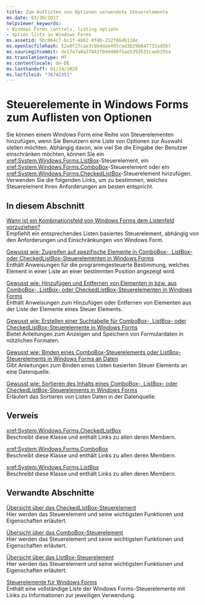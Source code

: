 ```yaml
---
title: Zum Auflisten von Optionen verwendete Steuerelemente
ms.date: 03/30/2017
helpviewer_keywords:
- Windows Forms controls, listing options
- option lists in Windows Forms
ms.assetid: 5bc064c7-bc1f-4b62-8f4b-252f864b118e
ms.openlocfilehash: 52e8f2fcae3cbb4dae495cad3b29b647732ad5b7
ms.sourcegitcommit: de17a7a0a37042f0d4406f5ae5393531caeb25ba
ms.translationtype: MT
ms.contentlocale: de-DE
ms.lasthandoff: 01/24/2020
ms.locfileid: "76742351"
---
```

# <a name="windows-forms-controls-used-to-list-options"></a>Steuerelemente in Windows Forms zum Auflisten von Optionen
Sie können einem Windows Form eine Reihe von Steuerelementen hinzufügen, wenn Sie Benutzern eine Liste von Optionen zur Auswahl stellen möchten. Abhängig davon, wie viel Sie die Eingabe der Benutzer einschränken möchten, können Sie ein <xref:System.Windows.Forms.ListBox>-Steuerelement, ein <xref:System.Windows.Forms.ComboBox>-Steuerelement oder ein <xref:System.Windows.Forms.CheckedListBox>-Steuerelement hinzufügen. Verwenden Sie die folgenden Links, um zu bestimmen, welches Steuerelement Ihren Anforderungen am besten entspricht.  
  
## <a name="in-this-section"></a>In diesem Abschnitt  
 [Wann ist ein Kombinationsfeld von Windows Forms dem Listenfeld vorzuziehen?](when-to-use-a-windows-forms-combobox-instead-of-a-listbox.md)  
 Empfiehlt ein entsprechendes Listen basiertes Steuerelement, abhängig von den Anforderungen und Einschränkungen von Windows Form.  
  
 [Gewusst wie: Zugreifen auf spezifische Elemente in ComboBox-, ListBox- oder CheckedListBox-Steuerelementen in Windows Forms](access-specific-items-in-a-wf-combobox-listbox-or-checkedlistbox.md)  
 Enthält Anweisungen für die programmgesteuerte Bestimmung, welches Element in einer Liste an einer bestimmten Position angezeigt wird.  
  
 [Gewusst wie: Hinzufügen und Entfernen von Elementen in bzw. aus ComboBox-, ListBox- oder CheckedListBox-Steuerelementen in Windows Forms](add-and-remove-items-from-a-wf-combobox.md)  
 Enthält Anweisungen zum Hinzufügen oder Entfernen von Elementen aus der Liste der Elemente eines Steuer Elements.  
  
 [Gewusst wie: Erstellen einer Suchtabelle für ComboBox-, ListBox- oder CheckedListBox-Steuerelemente in Windows Forms](create-a-lookup-table-for-a-wf-combobox-listbox.md)  
 Bietet Anleitungen zum Anzeigen und Speichern von Formulardaten in nützlichen Formaten.  
  
 [Gewusst wie: Binden eines ComboBox-Steuerelements oder ListBox-Steuerelements in Windows Forms an Daten](how-to-bind-a-windows-forms-combobox-or-listbox-control-to-data.md)  
 Gibt Anleitungen zum Binden eines Listen basierten Steuer Elements an eine Datenquelle.  
  
 [Gewusst wie: Sortieren des Inhalts eines ComboBox-, ListBox- oder CheckedListBox-Steuerelements in Windows Forms](sort-the-contents-of-a-wf-combobox-listbox-or-checkedlistbox-control.md)  
 Erläutert das Sortieren von Listen Daten in der Datenquelle.  
  
## <a name="reference"></a>Verweis  
 <xref:System.Windows.Forms.CheckedListBox>  
 Beschreibt diese Klasse und enthält Links zu allen deren Membern.  
  
 <xref:System.Windows.Forms.ComboBox>  
 Beschreibt diese Klasse und enthält Links zu allen deren Membern.  
  
 <xref:System.Windows.Forms.ListBox>  
 Beschreibt diese Klasse und enthält Links zu allen deren Membern.  
  
## <a name="related-sections"></a>Verwandte Abschnitte  
 [Übersicht über das CheckedListBox-Steuerelement](checkedlistbox-control-overview-windows-forms.md)  
 Hier werden das Steuerelement und seine wichtigsten Funktionen und Eigenschaften erläutert.  
  
 [Übersicht über das ComboBox-Steuerelement](combobox-control-overview-windows-forms.md)  
 Hier werden das Steuerelement und seine wichtigsten Funktionen und Eigenschaften erläutert.  
  
 [Übersicht über das ListBox-Steuerelement](listbox-control-overview-windows-forms.md)  
 Hier werden das Steuerelement und seine wichtigsten Funktionen und Eigenschaften erläutert.  
  
 [Steuerelemente für Windows Forms](controls-to-use-on-windows-forms.md)  
 Enthält eine vollständige Liste der Windows Forms-Steuerelemente mit Links zu Informationen zur jeweiligen Verwendung.
